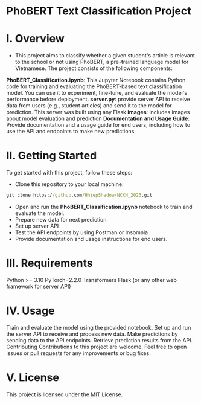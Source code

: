 <h1>PhoBERT Text Classification Project</h1>

# I. Overview
- This project aims to classify whether a given student's article is relevant to the school or not using PhoBERT, a pre-trained language model for Vietnamese. The project consists of the following components:

**PhoBERT_Classification.ipynb**: This Jupyter Notebook contains Python code for training and evaluating the PhoBERT-based text classification model. You can use it to experiment, fine-tune, and evaluate the model's performance before deployment.
**server.py**: provide server API to receive data from users (e.g., student articles) and send it to the model for prediction. This server was built using any Flask
**images**: includes images about model evaluation and prediction
**Documentation and Usage Guide**: Provide documentation and a usage guide for end users, including how to use the API and endpoints to make new predictions.

# II. Getting Started
To get started with this project, follow these steps:

- Clone this repository to your local machine:
```cmd
git clone https://github.com/HhiepShadow/NCKH_2023.git
```
- Open and run the **PhoBERT_Classification.ipynb** notebook to train and evaluate the model.
- Prepare new data for next prediction
- Set up server API 
- Test the API endpoints by using Postman or Insomnia
- Provide documentation and usage instructions for end users.

# III. Requirements
Python >= 3.10
PyTorch=2.2.0
Transformers
Flask (or any other web framework for server API)

# IV. Usage
Train and evaluate the model using the provided notebook.
Set up and run the server API to receive and process new data.
Make predictions by sending data to the API endpoints.
Retrieve prediction results from the API.
Contributing
Contributions to this project are welcome. Feel free to open issues or pull requests for any improvements or bug fixes.

# V. License
This project is licensed under the MIT License.

